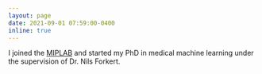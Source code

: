 ```yaml
---
layout: page
date: 2021-09-01 07:59:00-0400
inline: true
---
```


I joined the [MIPLAB](https://www.ucalgary.ca/labs/miplab/home) and started my PhD in medical machine learning under the supervision of Dr. Nils Forkert.
